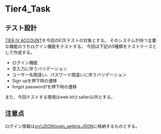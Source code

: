 # Tier4_Task

## テスト設計

[TIER IV ACCOUNT](https://account.tier4.jp/login)を今回のE2Eテストの対象とする。
そのシステムが持つ主要な機能のうちログイン機能をテストする。
今回は下記の5種類をテストケースとして作成する。

- ログイン機能
- 空入力に伴うバリデーション
- ユーザー名間違い、パスワード間違いに伴うバリデーション
- Sign upを押下時の遷移
- forgot password?を押下時の遷移

また、今回テストする環境はweb kitとsafari以外とする。

## 注意点

ログイン情報は[src\JSON\login_setting.JSON](src\JSON\login_setting.JSON)に格納するものとする。
